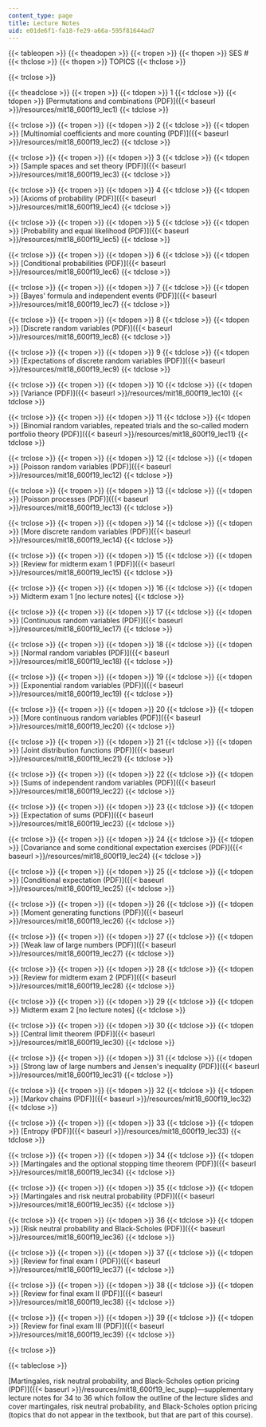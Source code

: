 ```yaml
---
content_type: page
title: Lecture Notes
uid: e01de6f1-fa18-fe29-a66a-595f81644ad7
---
```


{{< tableopen >}}
{{< theadopen >}}
{{< tropen >}}
{{< thopen >}}
SES #
{{< thclose >}}
{{< thopen >}}
TOPICS
{{< thclose >}}

{{< trclose >}}

{{< theadclose >}}
{{< tropen >}}
{{< tdopen >}}
1
{{< tdclose >}}
{{< tdopen >}}
[Permutations and combinations (PDF)]({{< baseurl >}}/resources/mit18_600f19_lec1)
{{< tdclose >}}

{{< trclose >}}
{{< tropen >}}
{{< tdopen >}}
2
{{< tdclose >}}
{{< tdopen >}}
[Multinomial coefficients and more counting (PDF)]({{< baseurl >}}/resources/mit18_600f19_lec2)
{{< tdclose >}}

{{< trclose >}}
{{< tropen >}}
{{< tdopen >}}
3
{{< tdclose >}}
{{< tdopen >}}
[Sample spaces and set theory (PDF)]({{< baseurl >}}/resources/mit18_600f19_lec3)
{{< tdclose >}}

{{< trclose >}}
{{< tropen >}}
{{< tdopen >}}
4
{{< tdclose >}}
{{< tdopen >}}
[Axioms of probability (PDF)]({{< baseurl >}}/resources/mit18_600f19_lec4)
{{< tdclose >}}

{{< trclose >}}
{{< tropen >}}
{{< tdopen >}}
5
{{< tdclose >}}
{{< tdopen >}}
[Probability and equal likelihood (PDF)]({{< baseurl >}}/resources/mit18_600f19_lec5)
{{< tdclose >}}

{{< trclose >}}
{{< tropen >}}
{{< tdopen >}}
6
{{< tdclose >}}
{{< tdopen >}}
[Conditional probabilities (PDF)]({{< baseurl >}}/resources/mit18_600f19_lec6)
{{< tdclose >}}

{{< trclose >}}
{{< tropen >}}
{{< tdopen >}}
7
{{< tdclose >}}
{{< tdopen >}}
[Bayes' formula and independent events (PDF)]({{< baseurl >}}/resources/mit18_600f19_lec7)
{{< tdclose >}}

{{< trclose >}}
{{< tropen >}}
{{< tdopen >}}
8
{{< tdclose >}}
{{< tdopen >}}
[Discrete random variables (PDF)]({{< baseurl >}}/resources/mit18_600f19_lec8)
{{< tdclose >}}

{{< trclose >}}
{{< tropen >}}
{{< tdopen >}}
9
{{< tdclose >}}
{{< tdopen >}}
[Expectations of discrete random variables (PDF)]({{< baseurl >}}/resources/mit18_600f19_lec9)
{{< tdclose >}}

{{< trclose >}}
{{< tropen >}}
{{< tdopen >}}
10
{{< tdclose >}}
{{< tdopen >}}
[Variance (PDF)]({{< baseurl >}}/resources/mit18_600f19_lec10)
{{< tdclose >}}

{{< trclose >}}
{{< tropen >}}
{{< tdopen >}}
11
{{< tdclose >}}
{{< tdopen >}}
[Binomial random variables, repeated trials and the so-called modern portfolio theory (PDF)]({{< baseurl >}}/resources/mit18_600f19_lec11)
{{< tdclose >}}

{{< trclose >}}
{{< tropen >}}
{{< tdopen >}}
12
{{< tdclose >}}
{{< tdopen >}}
[Poisson random variables (PDF)]({{< baseurl >}}/resources/mit18_600f19_lec12)
{{< tdclose >}}

{{< trclose >}}
{{< tropen >}}
{{< tdopen >}}
13
{{< tdclose >}}
{{< tdopen >}}
[Poisson processes (PDF)]({{< baseurl >}}/resources/mit18_600f19_lec13)
{{< tdclose >}}

{{< trclose >}}
{{< tropen >}}
{{< tdopen >}}
14
{{< tdclose >}}
{{< tdopen >}}
[More discrete random variables (PDF)]({{< baseurl >}}/resources/mit18_600f19_lec14)
{{< tdclose >}}

{{< trclose >}}
{{< tropen >}}
{{< tdopen >}}
15
{{< tdclose >}}
{{< tdopen >}}
[Review for midterm exam 1 (PDF)]({{< baseurl >}}/resources/mit18_600f19_lec15)
{{< tdclose >}}

{{< trclose >}}
{{< tropen >}}
{{< tdopen >}}
16
{{< tdclose >}}
{{< tdopen >}}
Midterm exam 1 \[no lecture notes\]
{{< tdclose >}}

{{< trclose >}}
{{< tropen >}}
{{< tdopen >}}
17
{{< tdclose >}}
{{< tdopen >}}
[Continuous random variables (PDF)]({{< baseurl >}}/resources/mit18_600f19_lec17)
{{< tdclose >}}

{{< trclose >}}
{{< tropen >}}
{{< tdopen >}}
18
{{< tdclose >}}
{{< tdopen >}}
[Normal random variables (PDF)]({{< baseurl >}}/resources/mit18_600f19_lec18)
{{< tdclose >}}

{{< trclose >}}
{{< tropen >}}
{{< tdopen >}}
19
{{< tdclose >}}
{{< tdopen >}}
[Exponential random variables (PDF)]({{< baseurl >}}/resources/mit18_600f19_lec19)
{{< tdclose >}}

{{< trclose >}}
{{< tropen >}}
{{< tdopen >}}
20
{{< tdclose >}}
{{< tdopen >}}
[More continuous random variables (PDF)]({{< baseurl >}}/resources/mit18_600f19_lec20)
{{< tdclose >}}

{{< trclose >}}
{{< tropen >}}
{{< tdopen >}}
21
{{< tdclose >}}
{{< tdopen >}}
[Joint distribution functions (PDF)]({{< baseurl >}}/resources/mit18_600f19_lec21)
{{< tdclose >}}

{{< trclose >}}
{{< tropen >}}
{{< tdopen >}}
22
{{< tdclose >}}
{{< tdopen >}}
[Sums of independent random variables (PDF)]({{< baseurl >}}/resources/mit18_600f19_lec22)
{{< tdclose >}}

{{< trclose >}}
{{< tropen >}}
{{< tdopen >}}
23
{{< tdclose >}}
{{< tdopen >}}
[Expectation of sums (PDF)]({{< baseurl >}}/resources/mit18_600f19_lec23)
{{< tdclose >}}

{{< trclose >}}
{{< tropen >}}
{{< tdopen >}}
24
{{< tdclose >}}
{{< tdopen >}}
[Covariance and some conditional expectation exercises (PDF)]({{< baseurl >}}/resources/mit18_600f19_lec24)
{{< tdclose >}}

{{< trclose >}}
{{< tropen >}}
{{< tdopen >}}
25
{{< tdclose >}}
{{< tdopen >}}
[Conditional expectation (PDF)]({{< baseurl >}}/resources/mit18_600f19_lec25)
{{< tdclose >}}

{{< trclose >}}
{{< tropen >}}
{{< tdopen >}}
26
{{< tdclose >}}
{{< tdopen >}}
[Moment generating functions (PDF)]({{< baseurl >}}/resources/mit18_600f19_lec26)
{{< tdclose >}}

{{< trclose >}}
{{< tropen >}}
{{< tdopen >}}
27
{{< tdclose >}}
{{< tdopen >}}
[Weak law of large numbers (PDF)]({{< baseurl >}}/resources/mit18_600f19_lec27)
{{< tdclose >}}

{{< trclose >}}
{{< tropen >}}
{{< tdopen >}}
28
{{< tdclose >}}
{{< tdopen >}}
[Review for midterm exam 2 (PDF)]({{< baseurl >}}/resources/mit18_600f19_lec28)
{{< tdclose >}}

{{< trclose >}}
{{< tropen >}}
{{< tdopen >}}
29
{{< tdclose >}}
{{< tdopen >}}
Midterm exam 2 \[no lecture notes\]
{{< tdclose >}}

{{< trclose >}}
{{< tropen >}}
{{< tdopen >}}
30
{{< tdclose >}}
{{< tdopen >}}
[Central limit theorem (PDF)]({{< baseurl >}}/resources/mit18_600f19_lec30)
{{< tdclose >}}

{{< trclose >}}
{{< tropen >}}
{{< tdopen >}}
31
{{< tdclose >}}
{{< tdopen >}}
[Strong law of large numbers and Jensen's inequality (PDF)]({{< baseurl >}}/resources/mit18_600f19_lec31)
{{< tdclose >}}

{{< trclose >}}
{{< tropen >}}
{{< tdopen >}}
32
{{< tdclose >}}
{{< tdopen >}}
[Markov chains (PDF)]({{< baseurl >}}/resources/mit18_600f19_lec32)
{{< tdclose >}}

{{< trclose >}}
{{< tropen >}}
{{< tdopen >}}
33
{{< tdclose >}}
{{< tdopen >}}
[Entropy (PDF)]({{< baseurl >}}/resources/mit18_600f19_lec33)
{{< tdclose >}}

{{< trclose >}}
{{< tropen >}}
{{< tdopen >}}
34
{{< tdclose >}}
{{< tdopen >}}
[Martingales and the optional stopping time theorem (PDF)]({{< baseurl >}}/resources/mit18_600f19_lec34)
{{< tdclose >}}

{{< trclose >}}
{{< tropen >}}
{{< tdopen >}}
35
{{< tdclose >}}
{{< tdopen >}}
[Martingales and risk neutral probability (PDF)]({{< baseurl >}}/resources/mit18_600f19_lec35)
{{< tdclose >}}

{{< trclose >}}
{{< tropen >}}
{{< tdopen >}}
36
{{< tdclose >}}
{{< tdopen >}}
[Risk neutral probability and Black-Scholes (PDF)]({{< baseurl >}}/resources/mit18_600f19_lec36)
{{< tdclose >}}

{{< trclose >}}
{{< tropen >}}
{{< tdopen >}}
37
{{< tdclose >}}
{{< tdopen >}}
[Review for final exam I (PDF)]({{< baseurl >}}/resources/mit18_600f19_lec37)
{{< tdclose >}}

{{< trclose >}}
{{< tropen >}}
{{< tdopen >}}
38
{{< tdclose >}}
{{< tdopen >}}
[Review for final exam II (PDF)]({{< baseurl >}}/resources/mit18_600f19_lec38)
{{< tdclose >}}

{{< trclose >}}
{{< tropen >}}
{{< tdopen >}}
39
{{< tdclose >}}
{{< tdopen >}}
[Review for final exam III (PDF)]({{< baseurl >}}/resources/mit18_600f19_lec39)
{{< tdclose >}}

{{< trclose >}}

{{< tableclose >}}

[Martingales, risk neutral probability, and Black-Scholes option pricing (PDF)]({{< baseurl >}}/resources/mit18_600f19_lec_supp)—supplementary lecture notes for 34 to 36 which follow the outline of the lecture slides and cover martingales, risk neutral probability, and Black-Scholes option pricing (topics that do not appear in the textbook, but that are part of this course).